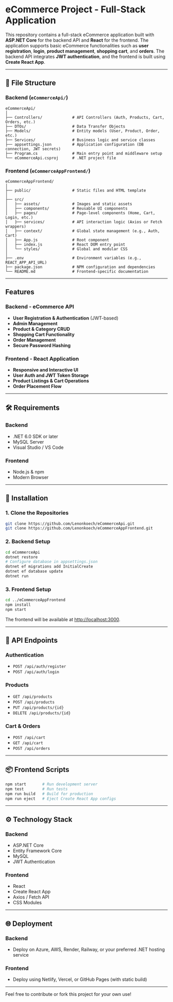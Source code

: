 # eCommerce Project - Full-Stack Application

This repository contains a full-stack eCommerce application built with **ASP.NET Core** for the backend API and **React** for the frontend. The application supports basic eCommerce functionalities such as **user registration**, **login**, **product management**, **shopping cart**, and **orders**. The backend API integrates **JWT authentication**, and the frontend is built using **Create React App**.

---

## 📁 File Structure

### Backend (`eCommerceApi/`)

```
eCommerceApi/
│
├── Controllers/             # API Controllers (Auth, Products, Cart, Orders, etc.)
├── DTOs/                    # Data Transfer Objects
├── Models/                  # Entity models (User, Product, Order, etc.)
├── Services/                # Business logic and service classes
├── appsettings.json         # Application configuration (DB connection, JWT secrets)
├── Program.cs               # Main entry point and middleware setup
└── eCommerceApi.csproj      # .NET project file
```

### Frontend (`eCommerceAppFrontend/`)

```
eCommerceAppFrontend/
│
├── public/                  # Static files and HTML template
│
├── src/
│   ├── assets/              # Images and static assets
│   ├── components/          # Reusable UI components
│   ├── pages/               # Page-level components (Home, Cart, Login, etc.)
│   ├── services/            # API interaction logic (Axios or Fetch wrappers)
│   ├── context/             # Global state management (e.g., Auth, Cart)
│   ├── App.js               # Root component
│   ├── index.js             # React DOM entry point
│   └── styles/              # Global and modular CSS
│
├── .env                     # Environment variables (e.g., REACT_APP_API_URL)
├── package.json             # NPM configuration and dependencies
└── README.md                # Frontend-specific documentation
```

---

##  Features

### Backend - eCommerce API
- **User Registration & Authentication** (JWT-based)
- **Admin Management**
- **Product & Category CRUD**
- **Shopping Cart Functionality**
- **Order Management**
- **Secure Password Hashing**

### Frontend - React Application
- **Responsive and Interactive UI**
- **User Auth and JWT Token Storage**
- **Product Listings & Cart Operations**
- **Order Placement Flow**

---

## 🛠️ Requirements

### Backend
- .NET 6.0 SDK or later
- MySQL Server
- Visual Studio / VS Code

### Frontend
- Node.js & npm
- Modern Browser

---

## 🚀 Installation

### 1. Clone the Repositories

```bash
git clone https://github.com/Lenonkoech/eCommerceApi.git
git clone https://github.com/Lenonkoech/eCommerceAppFrontend.git
```

### 2. Backend Setup

```bash
cd eCommerceApi
dotnet restore
# Configure database in appsettings.json
dotnet ef migrations add InitialCreate
dotnet ef database update
dotnet run
```

### 3. Frontend Setup

```bash
cd ../eCommerceAppFrontend
npm install
npm start
```

The frontend will be available at [http://localhost:3000](http://localhost:3000).

---

## 🔗 API Endpoints

### Authentication

* `POST /api/auth/register`
* `POST /api/auth/login`

### Products

* `GET /api/products`
* `POST /api/products`
* `PUT /api/products/{id}`
* `DELETE /api/products/{id}`

### Cart & Orders

* `POST /api/cart`
* `GET /api/cart`
* `POST /api/orders`

---

## 📦 Frontend Scripts

```bash
npm start       # Run development server
npm test        # Run tests
npm run build   # Build for production
npm run eject   # Eject Create React App configs
```

---

## ⚙️ Technology Stack

### Backend

* ASP.NET Core
* Entity Framework Core
* MySQL
* JWT Authentication

### Frontend

* React
* Create React App
* Axios / Fetch API
* CSS Modules

---

## 🌐 Deployment

### Backend

* Deploy on Azure, AWS, Render, Railway, or your preferred .NET hosting service

### Frontend

* Deploy using Netlify, Vercel, or GitHub Pages (with static build)

---

Feel free to contribute or fork this project for your own use!
